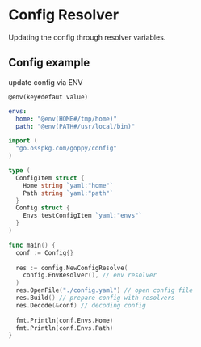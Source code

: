 # Config Resolver

Updating the config through resolver variables.

## Config example

update config via ENV

```text
@env(key#defaut value)
```

```yaml
envs:
  home: "@env(HOME#/tmp/home)"
  path: "@env(PATH#/usr/local/bin)"
```

```go
import (
  "go.osspkg.com/goppy/config"
)

type (
  ConfigItem struct {
    Home string `yaml:"home"`
    Path string `yaml:"path"`
  }
  Config struct {
    Envs testConfigItem `yaml:"envs"`
  }
)

func main() {
  conf := Config{}
  
  res := config.NewConfigResolve(
    config.EnvResolver(), // env resolver 
  )
  res.OpenFile("./config.yaml") // open config file
  res.Build() // prepare config with resolvers
  res.Decode(&conf) // decoding config
  
  fmt.Println(conf.Envs.Home)
  fmt.Println(conf.Envs.Path)
}

```